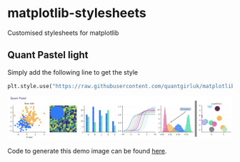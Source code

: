 # matplotlib-stylesheets
Customised stylesheets for matplotlib 

## Quant Pastel light

Simply add the following line to get the style

```python 
plt.style.use("https://raw.githubusercontent.com/quantgirluk/matplotlib-stylesheets/main/quant-pastel-light.mplstyle")
```


![Alt text](https://github.com/quantgirluk/matplotlib-stylesheets/blob/bbda9b4346f8d90386d639586c93b20bf9e69ea6/images/quant-pastel-light.png)


Code to generate this demo image can be found [here](https://matplotlib.org/stable/gallery/style_sheets/style_sheets_reference.html).
